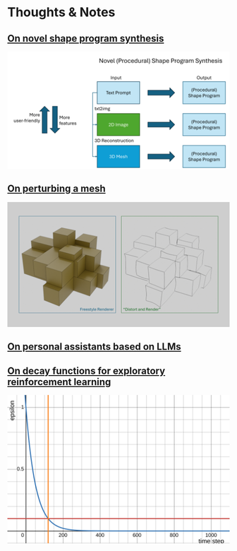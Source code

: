 # Thoughts & Notes

## [On novel shape program synthesis](proposal_proc_sp_gen.html)

![steps](figs/steps.png)

## [On perturbing a mesh](thoughts_perturbing_mesh.html)

![distortion_renderer](figs/dr.png)

## [On personal assistants based on LLMs](plans_personal_assistant.html)

## [On decay functions for exploratory reinforcement learning](notes_rl_e_decay.html)

![epsilon](figs/decay_function_1.svg)
